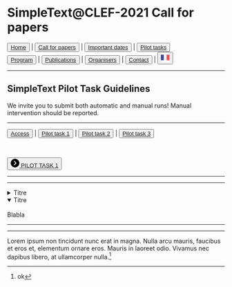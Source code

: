 # SimpleText@CLEF-2021 Call for papers

<button>[Home](https://simpletext-madics.github.io/2021/clef/en)</button> | <button>[Call for papers](https://simpletext-madics.github.io/2021/clef/en/CFP)</button> | <button>[Important dates](https://simpletext-madics.github.io/2021/clef/en/dates)</button> | <button>[Pilot tasks](https://simpletext-madics.github.io/2021/clef/en/tasks)</button>  
<button>[Program](https://simpletext-madics.github.io/2021/clef/en/program)</button> | <button>[Publications](https://simpletext-madics.github.io/2021/clef/en/publications)</button> | <button>[Organisers](https://simpletext-madics.github.io/2021/clef/en/organisers)</button> | <button>[Contact](https://simpletext-madics.github.io/2021/clef/en/contact)</button> | <button>[<img src="FR.png" width="20">](https://simpletext-madics.github.io/2021/clef/fr/task1)</button>

---

## SimpleText Pilot Task Guidelines

We invite you to submit both automatic and manual runs! Manual intervention should be reported.

---

<button>[Access](https://simpletext-madics.github.io/2021/clef/en/tasks)</button> | <button>[Pilot task 1](https://simpletext-madics.github.io/2021/clef/en/task1)</button> | <button>[Pilot task 2](https://simpletext-madics.github.io/2021/clef/en/task2)</button> | <button>[Pilot task 3](https://simpletext-madics.github.io/2021/clef/en/task3)</button>

<br>

<button>[<img src="next.png" width="20" vertical-align="middle"> PILOT TASK 1](https://simpletext-madics.github.io/2021/clef/en/task1)</button>

---
---

<details>
<summary>Titre</summary>
<br>
Blabla
</details>

<details open>
<summary>Titre</summary>
<br>
Blabla
</details>

---
---

Lorem ipsum non tincidunt nunc erat in magna. Nulla arcu mauris, faucibus et eros et, elementum ornare eros. Mauris in laoreet odio. Vivamus nec dapibus libero, at ullamcorper nulla.[^1]

[^1]: ok



